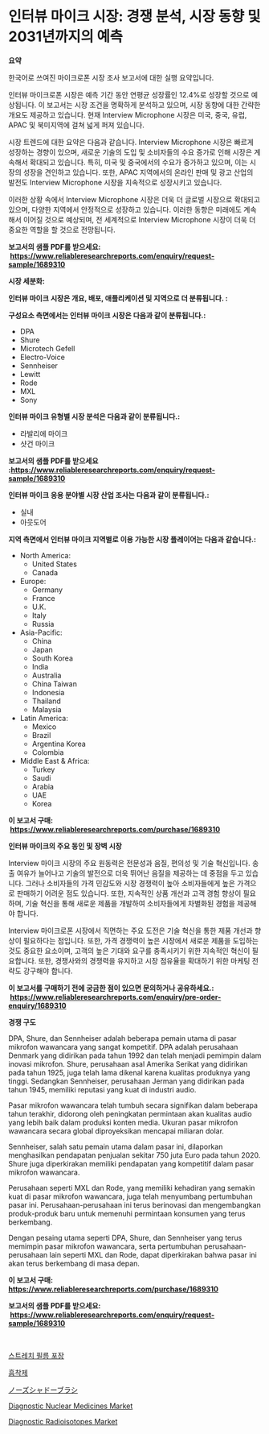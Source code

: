 <p><h1>인터뷰 마이크 시장: 경쟁 분석, 시장 동향 및 2031년까지의 예측</h1></p><p><strong>요약</strong></p>
<p><p>한국어로 쓰여진 마이크로폰 시장 조사 보고서에 대한 실행 요약입니다. </p><p>인터뷰 마이크로폰 시장은 예측 기간 동안 연평균 성장률인 12.4%로 성장할 것으로 예상됩니다. 이 보고서는 시장 조건을 명확하게 분석하고 있으며, 시장 동향에 대한 간략한 개요도 제공하고 있습니다. 현재 Interview Microphone 시장은 미국, 중국, 유럽, APAC 및 북미지역에 걸쳐 넓게 퍼져 있습니다.</p><p>시장 트렌드에 대한 요약은 다음과 같습니다. Interview Microphone 시장은 빠르게 성장하는 경향이 있으며, 새로운 기술의 도입 및 소비자들의 수요 증가로 인해 시장은 계속해서 확대되고 있습니다. 특히, 미국 및 중국에서의 수요가 증가하고 있으며, 이는 시장의 성장을 견인하고 있습니다. 또한, APAC 지역에서의 온라인 판매 및 광고 산업의 발전도 Interview Microphone 시장을 지속적으로 성장시키고 있습니다. </p><p>이러한 상황 속에서 Interview Microphone 시장은 더욱 더 글로벌 시장으로 확대되고 있으며, 다양한 지역에서 안정적으로 성장하고 있습니다. 이러한 동향은 미래에도 계속해서 이어질 것으로 예상되며, 전 세계적으로 Interview Microphone 시장이 더욱 더 중요한 역할을 할 것으로 전망됩니다.</p></p>
<p><strong>보고서의 샘플 PDF를 받으세요: &nbsp;<a href="https://www.reliableresearchreports.com/enquiry/request-sample/1689310">https://www.reliableresearchreports.com/enquiry/request-sample/1689310</a></strong></p>
<p><strong>시장 세분화:</strong></p>
<p><strong> 인터뷰 마이크 시장은 개요, 배포, 애플리케이션 및 지역으로 더 분류됩니다. :</strong></p>
<p><strong>구성요소 측면에서는 인터뷰 마이크 시장은 다음과 같이 분류됩니다.:</strong></p>
<p><ul><li>DPA</li><li>Shure</li><li>Microtech Gefell</li><li>Electro-Voice</li><li>Sennheiser</li><li>Lewitt</li><li>Rode</li><li>MXL</li><li>Sony</li></ul></p>
<p><strong> 인터뷰 마이크 유형별 시장 분석은 다음과 같이 분류됩니다.:</strong></p>
<p><ul><li>라발리에 마이크</li><li>샷건 마이크</li></ul></p>
<p><strong>보고서의 샘플 PDF를 받으세요 :<a href="https://www.reliableresearchreports.com/enquiry/request-sample/1689310">https://www.reliableresearchreports.com/enquiry/request-sample/1689310</a></strong></p>
<p><strong> 인터뷰 마이크 응용 분야별 시장 산업 조사는 다음과 같이 분류됩니다.:</strong></p>
<p><ul><li>실내</li><li>아웃도어</li></ul></p>
<p><strong>지역 측면에서 인터뷰 마이크 지역별로 이용 가능한 시장 플레이어는 다음과 같습니다.:</strong></p>
<p><ul>
    <li>
        North America:
        <ul>
            <li>United States</li>
            <li>Canada</li>
        </ul>
    </li>
    <li>
        Europe:
        <ul>
            <li>Germany</li>
            <li>France</li>
            <li>U.K.</li>
            <li>Italy</li>
            <li>Russia</li>
        </ul>
    </li>
    <li>
        Asia-Pacific:
        <ul>
            <li>China</li>
            <li>Japan</li>
            <li>South Korea</li>
            <li>India</li>
            <li>Australia</li>
            <li>China Taiwan</li>
            <li>Indonesia</li>
            <li>Thailand</li>
            <li>Malaysia</li>
        </ul>
    </li>
    <li>
        Latin America:
        <ul>
            <li>Mexico</li>
            <li>Brazil</li>
            <li>Argentina Korea</li>
            <li>Colombia</li>
        </ul>
    </li>
    <li>
        Middle East & Africa:
        <ul>
            <li>Turkey</li>
            <li>Saudi</li>
            <li>Arabia</li>
            <li>UAE</li>
            <li>Korea</li>
        </ul>
    </li>
    </ul></p>
<p><strong>이 보고서 구매: &nbsp;<a href="https://www.reliableresearchreports.com/purchase/1689310">https://www.reliableresearchreports.com/purchase/1689310</a></strong></p>
<p><strong>인터뷰 마이크의 주요 동인 및 장벽 시장</strong></p>
<p><p>Interview 마이크 시장의 주요 원동력은 전문성과 음질, 편의성 및 기술 혁신입니다. 송출 여유가 늘어나고 기술의 발전으로 더욱 뛰어난 음질을 제공하는 데 중점을 두고 있습니다. 그러나 소비자들의 가격 민감도와 시장 경쟁력이 높아 소비자들에게 높은 가격으로 판매하기 어려운 점도 있습니다. 또한, 지속적인 상품 개선과 고객 경험 향상이 필요하며, 기술 혁신을 통해 새로운 제품을 개발하여 소비자들에게 차별화된 경험을 제공해야 합니다.</p><p>Interview 마이크로폰 시장에서 직면하는 주요 도전은 기술 혁신을 통한 제품 개선과 향상이 필요하다는 점입니다. 또한, 가격 경쟁력이 높은 시장에서 새로운 제품을 도입하는 것도 중요한 요소이며, 고객의 높은 기대와 요구를 충족시키기 위한 지속적인 혁신이 필요합니다. 또한, 경쟁사와의 경쟁력을 유지하고 시장 점유율을 확대하기 위한 마케팅 전략도 강구해야 합니다.</p></p>
<p><strong>이 보고서를 구매하기 전에 궁금한 점이 있으면 문의하거나 공유하세요.: &nbsp;<a href="https://www.reliableresearchreports.com/enquiry/pre-order-enquiry/1689310">https://www.reliableresearchreports.com/enquiry/pre-order-enquiry/1689310</a></strong></p>
<p><strong>경쟁 구도</strong></p>
<p><p>DPA, Shure, dan Sennheiser adalah beberapa pemain utama di pasar mikrofon wawancara yang sangat kompetitif. DPA adalah perusahaan Denmark yang didirikan pada tahun 1992 dan telah menjadi pemimpin dalam inovasi mikrofon. Shure, perusahaan asal Amerika Serikat yang didirikan pada tahun 1925, juga telah lama dikenal karena kualitas produknya yang tinggi. Sedangkan Sennheiser, perusahaan Jerman yang didirikan pada tahun 1945, memiliki reputasi yang kuat di industri audio.</p><p>Pasar mikrofon wawancara telah tumbuh secara signifikan dalam beberapa tahun terakhir, didorong oleh peningkatan permintaan akan kualitas audio yang lebih baik dalam produksi konten media. Ukuran pasar mikrofon wawancara secara global diproyeksikan mencapai miliaran dolar.</p><p>Sennheiser, salah satu pemain utama dalam pasar ini, dilaporkan menghasilkan pendapatan penjualan sekitar 750 juta Euro pada tahun 2020. Shure juga diperkirakan memiliki pendapatan yang kompetitif dalam pasar mikrofon wawancara.</p><p>Perusahaan seperti MXL dan Rode, yang memiliki kehadiran yang semakin kuat di pasar mikrofon wawancara, juga telah menyumbang pertumbuhan pasar ini. Perusahaan-perusahaan ini terus berinovasi dan mengembangkan produk-produk baru untuk memenuhi permintaan konsumen yang terus berkembang.</p><p>Dengan pesaing utama seperti DPA, Shure, dan Sennheiser yang terus memimpin pasar mikrofon wawancara, serta pertumbuhan perusahaan-perusahaan lain seperti MXL dan Rode, dapat diperkirakan bahwa pasar ini akan terus berkembang di masa depan.</p></p>
<p><strong>이 보고서 구매: &nbsp; <a href="https://www.reliableresearchreports.com/purchase/1689310">https://www.reliableresearchreports.com/purchase/1689310</a></strong></p>
<p><strong>보고서의 샘플 PDF를 받으세요: &nbsp;<a href="https://www.reliableresearchreports.com/enquiry/request-sample/1689310">https://www.reliableresearchreports.com/enquiry/request-sample/1689310</a></strong><strong></strong></p>
<p>&nbsp;</p>
<p><p><a href="https://medium.com/@boydsmitham726/%EC%8A%A4%ED%8A%B8%EB%A0%88%EC%B9%98-%ED%95%84%EB%A6%84-%ED%8F%AC%EC%9E%A5-%EC%8B%9C%EC%9E%A5-%ED%86%B5%EC%B0%B0-%EC%8B%9C%EC%9E%A5-%EB%8F%99%ED%96%A5-%EC%84%B1%EC%9E%A5-2024%EB%85%84%EB%B6%80%ED%84%B0-2031%EB%85%84%EA%B9%8C%EC%A7%80-%EC%98%88%EC%B8%A1%EB%90%9C%EB%82%B4%EC%9A%A9-c8bd395c781d">스트레치 필름 포장</a></p><p><a href="https://medium.com/@elenrrera7685/%ED%9D%A1%EC%B0%A9%EC%A0%9C-%EC%8B%9C%EC%9E%A5-%EC%A7%80%ED%91%9C-%ED%95%B4%EC%84%9D-%EC%8B%9C%EC%9E%A5-%EC%A0%90%EC%9C%A0%EC%9C%A8-%ED%8A%B8%EB%A0%8C%EB%93%9C-%EB%B0%8F-%EC%84%B1%EC%9E%A5-%ED%8C%A8%ED%84%B4-f204a9e84989">흡착제</a></p><p><a href="https://github.com/oqxogxyvqe90775/Market-Research-Report-List-1/blob/main/7482768187527.md">ノーズシャドーブラシ</a></p><p><a href="https://issuu.com/reportprime-2/docs/diagnostic-nuclear-medicines-market-size-2030.pptx">Diagnostic Nuclear Medicines Market</a></p><p><a href="https://issuu.com/reportprime-2/docs/diagnostic-radioisotopes-market-size-2030.pptx">Diagnostic Radioisotopes Market</a></p></p>
